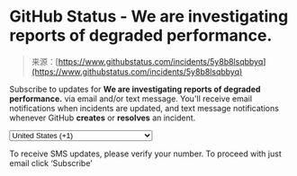 <!--yml
category: 未分类
date: 2024-05-27 14:37:17
-->

# GitHub Status - We are investigating reports of degraded performance.

> 来源：[https://www.githubstatus.com/incidents/5y8b8lsqbbyq](https://www.githubstatus.com/incidents/5y8b8lsqbbyq)

Subscribe to updates for **We are investigating reports of degraded performance.** via email and/or text message. You'll receive email notifications when incidents are updated, and text message notifications whenever GitHub **creates** or **resolves** an incident.

<select name="phone_country" id="phone-country-5y8b8lsqbbyq" data-js-hook="phone-country" class="span6 phone-country-dropdown"><option value="af" data-otp-enabled="false">Afghanistan (+93)</option> <option value="al" data-otp-enabled="false">Albania (+355)</option> <option value="dz" data-otp-enabled="false">Algeria (+213)</option> <option value="as" data-otp-enabled="false">American Samoa (+1)</option> <option value="ad" data-otp-enabled="false">Andorra (+376)</option> <option value="ao" data-otp-enabled="false">Angola (+244)</option> <option value="ai" data-otp-enabled="false">Anguilla (+1)</option> <option value="ag" data-otp-enabled="false">Antigua and Barbuda (+1)</option> <option value="ar" data-otp-enabled="false">Argentina (+54)</option> <option value="am" data-otp-enabled="false">Armenia (+374)</option> <option value="aw" data-otp-enabled="false">Aruba (+297)</option> <option value="au" data-otp-enabled="false">Australia/Cocos/Christmas Island (+61)</option> <option value="at" data-otp-enabled="false">Austria (+43)</option> <option value="az" data-otp-enabled="false">Azerbaijan (+994)</option> <option value="bs" data-otp-enabled="false">Bahamas (+1)</option> <option value="bh" data-otp-enabled="false">Bahrain (+973)</option> <option value="bd" data-otp-enabled="false">Bangladesh (+880)</option> <option value="bb" data-otp-enabled="false">Barbados (+1)</option> <option value="by" data-otp-enabled="false">Belarus (+375)</option> <option value="be" data-otp-enabled="false">Belgium (+32)</option> <option value="bz" data-otp-enabled="false">Belize (+501)</option> <option value="bj" data-otp-enabled="false">Benin (+229)</option> <option value="bm" data-otp-enabled="false">Bermuda (+1)</option> <option value="bo" data-otp-enabled="false">Bolivia (+591)</option> <option value="ba" data-otp-enabled="false">Bosnia and Herzegovina (+387)</option> <option value="bw" data-otp-enabled="false">Botswana (+267)</option> <option value="br" data-otp-enabled="false">Brazil (+55)</option> <option value="bn" data-otp-enabled="false">Brunei (+673)</option> <option value="bg" data-otp-enabled="false">Bulgaria (+359)</option> <option value="bf" data-otp-enabled="false">Burkina Faso (+226)</option> <option value="bi" data-otp-enabled="false">Burundi (+257)</option> <option value="kh" data-otp-enabled="false">Cambodia (+855)</option> <option value="cm" data-otp-enabled="false">Cameroon (+237)</option> <option value="ca" data-otp-enabled="false">Canada (+1)</option> <option value="cv" data-otp-enabled="false">Cape Verde (+238)</option> <option value="ky" data-otp-enabled="false">Cayman Islands (+1)</option> <option value="cf" data-otp-enabled="false">Central Africa (+236)</option> <option value="td" data-otp-enabled="false">Chad (+235)</option> <option value="cl" data-otp-enabled="false">Chile (+56)</option> <option value="cn" data-otp-enabled="false">China (+86)</option> <option value="co" data-otp-enabled="false">Colombia (+57)</option> <option value="km" data-otp-enabled="false">Comoros (+269)</option> <option value="cg" data-otp-enabled="false">Congo (+242)</option> <option value="cd" data-otp-enabled="false">Congo, Dem Rep (+243)</option> <option value="cr" data-otp-enabled="false">Costa Rica (+506)</option> <option value="hr" data-otp-enabled="false">Croatia (+385)</option> <option value="cy" data-otp-enabled="false">Cyprus (+357)</option> <option value="cz" data-otp-enabled="false">Czech Republic (+420)</option> <option value="dk" data-otp-enabled="false">Denmark (+45)</option> <option value="dj" data-otp-enabled="false">Djibouti (+253)</option> <option value="dm" data-otp-enabled="false">Dominica (+1)</option> <option value="do" data-otp-enabled="false">Dominican Republic (+1)</option> <option value="eg" data-otp-enabled="false">Egypt (+20)</option> <option value="sv" data-otp-enabled="false">El Salvador (+503)</option> <option value="gq" data-otp-enabled="false">Equatorial Guinea (+240)</option> <option value="ee" data-otp-enabled="false">Estonia (+372)</option> <option value="et" data-otp-enabled="false">Ethiopia (+251)</option> <option value="fo" data-otp-enabled="false">Faroe Islands (+298)</option> <option value="fj" data-otp-enabled="false">Fiji (+679)</option> <option value="fi" data-otp-enabled="false">Finland/Aland Islands (+358)</option> <option value="fr" data-otp-enabled="false">France (+33)</option> <option value="gf" data-otp-enabled="false">French Guiana (+594)</option> <option value="pf" data-otp-enabled="false">French Polynesia (+689)</option> <option value="ga" data-otp-enabled="false">Gabon (+241)</option> <option value="gm" data-otp-enabled="false">Gambia (+220)</option> <option value="ge" data-otp-enabled="false">Georgia (+995)</option> <option value="de" data-otp-enabled="false">Germany (+49)</option> <option value="gh" data-otp-enabled="false">Ghana (+233)</option> <option value="gi" data-otp-enabled="false">Gibraltar (+350)</option> <option value="gr" data-otp-enabled="false">Greece (+30)</option> <option value="gl" data-otp-enabled="false">Greenland (+299)</option> <option value="gd" data-otp-enabled="false">Grenada (+1)</option> <option value="gp" data-otp-enabled="false">Guadeloupe (+590)</option> <option value="gu" data-otp-enabled="false">Guam (+1)</option> <option value="gt" data-otp-enabled="false">Guatemala (+502)</option> <option value="gn" data-otp-enabled="false">Guinea (+224)</option> <option value="gy" data-otp-enabled="false">Guyana (+592)</option> <option value="ht" data-otp-enabled="false">Haiti (+509)</option> <option value="hn" data-otp-enabled="false">Honduras (+504)</option> <option value="hk" data-otp-enabled="false">Hong Kong (+852)</option> <option value="hu" data-otp-enabled="false">Hungary (+36)</option> <option value="is" data-otp-enabled="false">Iceland (+354)</option> <option value="in" data-otp-enabled="false">India (+91)</option> <option value="id" data-otp-enabled="false">Indonesia (+62)</option> <option value="iq" data-otp-enabled="false">Iraq (+964)</option> <option value="ie" data-otp-enabled="false">Ireland (+353)</option> <option value="il" data-otp-enabled="false">Israel (+972)</option> <option value="it" data-otp-enabled="false">Italy (+39)</option> <option value="jm" data-otp-enabled="false">Jamaica (+1)</option> <option value="jp" data-otp-enabled="false">Japan (+81)</option> <option value="jo" data-otp-enabled="false">Jordan (+962)</option> <option value="ke" data-otp-enabled="false">Kenya (+254)</option> <option value="kr" data-otp-enabled="false">Korea, Republic of (+82)</option> <option value="xk" data-otp-enabled="false">Kosovo (+383)</option> <option value="kw" data-otp-enabled="false">Kuwait (+965)</option> <option value="kg" data-otp-enabled="false">Kyrgyzstan (+996)</option> <option value="la" data-otp-enabled="false">Laos (+856)</option> <option value="lv" data-otp-enabled="false">Latvia (+371)</option> <option value="lb" data-otp-enabled="false">Lebanon (+961)</option> <option value="ls" data-otp-enabled="false">Lesotho (+266)</option> <option value="lr" data-otp-enabled="false">Liberia (+231)</option> <option value="ly" data-otp-enabled="false">Libya (+218)</option> <option value="li" data-otp-enabled="false">Liechtenstein (+423)</option> <option value="lt" data-otp-enabled="false">Lithuania (+370)</option> <option value="lu" data-otp-enabled="false">Luxembourg (+352)</option> <option value="mo" data-otp-enabled="false">Macao (+853)</option> <option value="mk" data-otp-enabled="false">Macedonia (+389)</option> <option value="mg" data-otp-enabled="false">Madagascar (+261)</option> <option value="mw" data-otp-enabled="false">Malawi (+265)</option> <option value="my" data-otp-enabled="false">Malaysia (+60)</option> <option value="mv" data-otp-enabled="false">Maldives (+960)</option> <option value="ml" data-otp-enabled="false">Mali (+223)</option> <option value="mt" data-otp-enabled="false">Malta (+356)</option> <option value="mq" data-otp-enabled="false">Martinique (+596)</option> <option value="mr" data-otp-enabled="false">Mauritania (+222)</option> <option value="mu" data-otp-enabled="false">Mauritius (+230)</option> <option value="mx" data-otp-enabled="false">Mexico (+52)</option> <option value="mc" data-otp-enabled="false">Monaco (+377)</option> <option value="mn" data-otp-enabled="false">Mongolia (+976)</option> <option value="me" data-otp-enabled="false">Montenegro (+382)</option> <option value="ms" data-otp-enabled="false">Montserrat (+1)</option> <option value="ma" data-otp-enabled="false">Morocco/Western Sahara (+212)</option> <option value="mz" data-otp-enabled="false">Mozambique (+258)</option> <option value="na" data-otp-enabled="false">Namibia (+264)</option> <option value="np" data-otp-enabled="false">Nepal (+977)</option> <option value="nl" data-otp-enabled="false">Netherlands (+31)</option> <option value="nz" data-otp-enabled="false">New Zealand (+64)</option> <option value="ni" data-otp-enabled="false">Nicaragua (+505)</option> <option value="ne" data-otp-enabled="false">Niger (+227)</option> <option value="ng" data-otp-enabled="false">Nigeria (+234)</option> <option value="no" data-otp-enabled="false">Norway (+47)</option> <option value="om" data-otp-enabled="false">Oman (+968)</option> <option value="pk" data-otp-enabled="false">Pakistan (+92)</option> <option value="ps" data-otp-enabled="false">Palestinian Territory (+970)</option> <option value="pa" data-otp-enabled="false">Panama (+507)</option> <option value="py" data-otp-enabled="false">Paraguay (+595)</option> <option value="pe" data-otp-enabled="false">Peru (+51)</option> <option value="ph" data-otp-enabled="false">Philippines (+63)</option> <option value="pl" data-otp-enabled="false">Poland (+48)</option> <option value="pt" data-otp-enabled="false">Portugal (+351)</option> <option value="pr" data-otp-enabled="false">Puerto Rico (+1)</option> <option value="qa" data-otp-enabled="false">Qatar (+974)</option> <option value="re" data-otp-enabled="false">Reunion/Mayotte (+262)</option> <option value="ro" data-otp-enabled="false">Romania (+40)</option> <option value="ru" data-otp-enabled="false">Russia/Kazakhstan (+7)</option> <option value="rw" data-otp-enabled="false">Rwanda (+250)</option> <option value="ws" data-otp-enabled="false">Samoa (+685)</option> <option value="sm" data-otp-enabled="false">San Marino (+378)</option> <option value="sa" data-otp-enabled="false">Saudi Arabia (+966)</option> <option value="sn" data-otp-enabled="false">Senegal (+221)</option> <option value="rs" data-otp-enabled="false">Serbia (+381)</option> <option value="sc" data-otp-enabled="false">Seychelles (+248)</option> <option value="sl" data-otp-enabled="false">Sierra Leone (+232)</option> <option value="sg" data-otp-enabled="false">Singapore (+65)</option> <option value="sk" data-otp-enabled="false">Slovakia (+421)</option> <option value="si" data-otp-enabled="false">Slovenia (+386)</option> <option value="za" data-otp-enabled="false">South Africa (+27)</option> <option value="es" data-otp-enabled="false">Spain (+34)</option> <option value="lk" data-otp-enabled="false">Sri Lanka (+94)</option> <option value="kn" data-otp-enabled="false">St Kitts and Nevis (+1)</option> <option value="lc" data-otp-enabled="false">St Lucia (+1)</option> <option value="vc" data-otp-enabled="false">St Vincent Grenadines (+1)</option> <option value="sd" data-otp-enabled="false">Sudan (+249)</option> <option value="sr" data-otp-enabled="false">Suriname (+597)</option> <option value="sz" data-otp-enabled="false">Swaziland (+268)</option> <option value="se" data-otp-enabled="false">Sweden (+46)</option> <option value="ch" data-otp-enabled="false">Switzerland (+41)</option> <option value="tw" data-otp-enabled="false">Taiwan (+886)</option> <option value="tj" data-otp-enabled="false">Tajikistan (+992)</option> <option value="tz" data-otp-enabled="false">Tanzania (+255)</option> <option value="th" data-otp-enabled="false">Thailand (+66)</option> <option value="tg" data-otp-enabled="false">Togo (+228)</option> <option value="to" data-otp-enabled="false">Tonga (+676)</option> <option value="tt" data-otp-enabled="false">Trinidad and Tobago (+1)</option> <option value="tn" data-otp-enabled="false">Tunisia (+216)</option> <option value="tr" data-otp-enabled="false">Turkey (+90)</option> <option value="tc" data-otp-enabled="false">Turks and Caicos Islands (+1)</option> <option value="ug" data-otp-enabled="false">Uganda (+256)</option> <option value="ua" data-otp-enabled="false">Ukraine (+380)</option> <option value="ae" data-otp-enabled="false">United Arab Emirates (+971)</option> <option value="gb" data-otp-enabled="false">United Kingdom (+44)</option> <option value="us" data-otp-enabled="false" selected="selected">United States (+1)</option> <option value="uy" data-otp-enabled="false">Uruguay (+598)</option> <option value="uz" data-otp-enabled="false">Uzbekistan (+998)</option> <option value="ve" data-otp-enabled="false">Venezuela (+58)</option> <option value="vn" data-otp-enabled="false">Vietnam (+84)</option> <option value="vg" data-otp-enabled="false">Virgin Islands, British (+1)</option> <option value="vi" data-otp-enabled="false">Virgin Islands, U.S. (+1)</option> <option value="ye" data-otp-enabled="false">Yemen (+967)</option> <option value="zm" data-otp-enabled="false">Zambia (+260)</option> <option value="zw" data-otp-enabled="false">Zimbabwe (+263)</option></select>

To receive SMS updates, please verify your number. To proceed with just email click ‘Subscribe’
